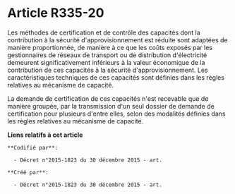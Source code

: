 # Article R335-20

Les méthodes de certification et de contrôle des capacités dont la contribution à la sécurité d'approvisionnement est réduite
sont adaptées de manière proportionnée, de manière à ce que les coûts exposés par les gestionnaires de réseaux de transport
ou de distribution d'électricité demeurent significativement inférieurs à la valeur économique de la contribution de ces
capacités à la sécurité d'approvisionnement. Les caractéristiques techniques de ces capacités sont définies dans les règles
relatives au mécanisme de capacité.

La demande de certification de ces capacités n'est recevable que de manière groupée, par la transmission d'un seul dossier de
demande de certification pour plusieurs d'entre elles, selon des modalités définies dans les règles relatives au mécanisme de
capacité.

**Liens relatifs à cet article**

	**Codifié par**:

	  - Décret n°2015-1823 du 30 décembre 2015 - art.

	**Créé par**:

	  - Décret n°2015-1823 du 30 décembre 2015 - art.
